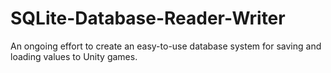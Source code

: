 # SQLite-Database-Reader-Writer
An ongoing effort to create an easy-to-use database system for saving and loading values to Unity games.
